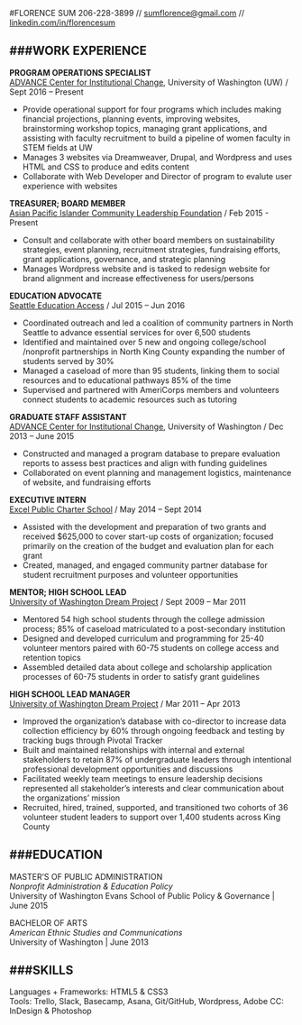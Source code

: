 #FLORENCE SUM
206-228-3899 // [sumflorence@gmail.com](mailto:sumflorence@gmail.com "Email Me") // [linkedin.com/in/florencesum](https://www.linkedin.com/in/florencesum "Florence's LinkedIn")


###WORK EXPERIENCE  
-------
**PROGRAM OPERATIONS SPECIALIST**  
[ADVANCE Center for Institutional Change](advance.washington.edu), University of Washington (UW) / Sept 2016 – Present     
-	Provide operational support for four programs which includes making financial projections, planning events, improving websites, brainstorming workshop topics, managing grant applications, and assisting with faculty recruitment to build a pipeline of women faculty in STEM fields at UW  
- Manages 3 websites via Dreamweaver, Drupal, and Wordpress and uses HTML and CSS to produce and edits content 
- Collaborate with Web Developer and Director of program to evalute user experience with websites

**TREASURER; BOARD MEMBER**  
[Asian Pacific Islander Community Leadership Foundation](aclfnorthwest.org) / Feb 2015 - Present  
-	Consult and collaborate with other board members on sustainability strategies, event planning, recruitment strategies, fundraising efforts, grant applications, governance, and strategic planning
- Manages Wordpress website and is tasked to redesign website for brand alignment and increase effectiveness for users/persons

**EDUCATION ADVOCATE**  
[Seattle Education Access](www.seattleeducationaccess.org) / Jul 2015 – Jun 2016  
-	Coordinated outreach and led a coalition of community partners in North Seattle to advance essential services for over 6,500 students
-	Identified and maintained over 5 new and ongoing college/school /nonprofit partnerships in North King County expanding the number of students served by 30% 
-	Managed a caseload of more than 95 students, linking them to social resources and to educational pathways 85% of the time
-	Supervised and partnered with AmeriCorps members and volunteers connect students to academic resources such as tutoring

**GRADUATE STAFF ASSISTANT**  
[ADVANCE Center for Institutional Change](advance.washington.edu), University of Washington / Dec 2013 – June 2015  
-	Constructed and managed a program database to prepare evaluation reports to assess best practices and align with funding guidelines 
-	Collaborated on event planning and management logistics, maintenance of website, and fundraising efforts

**EXECUTIVE INTERN**  
[Excel Public Charter School](excelwa.org) / May 2014 – Sept 2014  
-	Assisted with the development and preparation of two grants and received $625,000 to cover start-up costs of organization; focused primarily on the creation of the budget and evaluation plan for each grant
-	Created, managed, and engaged community partner database for student recruitment purposes and volunteer opportunities 

**MENTOR; HIGH SCHOOL LEAD**  
[University of Washington Dream Project](https://www.washington.edu/dreamproject/) / Sept 2009 – Mar 2011  
-	Mentored 54 high school students through the college admission process; 85% of caseload matriculated to a post-secondary institution 
-	Designed and developed curriculum and programming for 25-40 volunteer mentors paired with 60-75 students on college access and retention topics 
-	Assembled detailed data about college and scholarship application processes of 60-75 students in order to satisfy grant guidelines

**HIGH SCHOOL LEAD MANAGER**  
[University of Washington Dream Project](https://www.washington.edu/dreamproject/) / Mar 2011 – Apr 2013  
-	Improved the organization’s database with co-director to increase data collection efficiency by 60% through ongoing feedback and testing by tracking bugs through Pivotal Tracker
-	Built and maintained relationships with internal and external stakeholders to retain 87% of undergraduate leaders through intentional professional development opportunities and discussions
-	Facilitated weekly team meetings to ensure leadership decisions represented all stakeholder’s interests and clear communication about the organizations’ mission
-	Recruited, hired, trained, supported, and transitioned two cohorts of 36 volunteer student leaders to support over 1,400 students across King County


###EDUCATION
------
MASTER’S OF PUBLIC ADMINISTRATION  
_Nonprofit Administration & Education Policy_  
University of Washington Evans School of Public Policy & Governance | June 2015

BACHELOR OF ARTS  
_American Ethnic Studies and Communications_  
University of Washington | June 2013

###SKILLS
------
Languages + Frameworks: HTML5 & CSS3  
Tools: Trello, Slack, Basecamp, Asana, Git/GitHub, Wordpress, Adobe CC: InDesign & Photoshop
